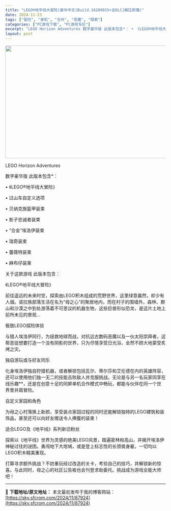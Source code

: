```yaml
---
title: "LEGO®地平线大冒险|豪华中文|Build.16289915+全DLC|解压即撸|"
date: 2024-11-23
tags: ["冒险", "单机", "合作", "恶魔", "探索"]
categories: ["PC游戏下载", "PC游戏专区"]
excerpt: "LEGO Horizon Adventures 数字豪华版 此版本包含*： • 《LEGO®地平线大冒险》 • 过山车自定义选项 • 贝纳克族盔甲装束 • 影子忠诚者装束 • “合金”埃洛伊装束 • 瑞奇装束 • 蕾薇特装束 • 麻布仔装束 关于这款游戏 此版本包含： 《LEGO®地平线大冒险》 前&hellip;"
layout: post
---
```


<img class="aligncenter size-full wp-image-87891" src="https://sky.sfcrom.com/wp-content/uploads/2024/11/2024112223535117.webp" alt="" width="616" height="353" />

LEGO Horizon Adventures

数字豪华版
此版本包含*：

• 《LEGO®地平线大冒险》

• 过山车自定义选项

• 贝纳克族盔甲装束

• 影子忠诚者装束

• “合金”埃洛伊装束

• 瑞奇装束

• 蕾薇特装束

• 麻布仔装束

关于这款游戏
此版本包含：

《LEGO®地平线大冒险》

前往遥远的未来时空，探索由LEGO积木组成的荒野世界，这里绿意盎然，却少有人烟。诺拉族部落生活在名为“母之心”的聚居地内，而在村子的围墙外，森林、群山和沙漠之中到处游荡着不可思议的机器生物，这些巨兽形似恐龙，是这片土地上前所未见的景观…

极致LEGO探险体验

与猎人埃洛伊同行，为拯救地球而战，对抗远古数码恶魔以及一伙太阳崇拜者，这帮恶徒想要打造一个没有阴影的世界，只为尽情享受日光浴，全然不顾大地蒙受炙烤之灾。

独自游玩或与好友同乐

化身埃洛伊独自狩猎机器，或者解锁包括瓦尔、蒂尔莎和艾伦德在内的英雄阵容，还可以使用他们独一无二的技能击败敌人并克服挑战。无论是与另一名玩家同享在线乐趣**，还是在创意十足的同屏单机合作模式中畅玩，都能与伙伴在同一个世界里并肩冒险。

自定义家园和角色

为母之心村落换上新颜，享受装点家园过程的同时还能解锁独特的LEGO建筑和装饰品，甚至还可以向好友赠送令人捧腹的装束！

适合LEGO及《地平线》系列新旧粉丝

探索以《地平线》世界为灵感的绝美LEGO风景，踏遍密林和高山，并揭开埃洛伊神秘过往的谜团。勇闯地下大坩埚，或是登上标志性的长颈兽身躯，一切均以LEGO积木精美重现。

打算寻求额外挑战？不妨重玩经过改造的关卡，考验自己的技巧，并解锁新的惊喜。与此同时，母之心的社区公告板也会刊登求助委托。挑战成为游戏全能大师吧！

---
📖 **下载地址/原文地址：** 本文最初发布于我的博客网站：[https://sky.sfcrom.com/2024/11/87924](https://sky.sfcrom.com/2024/11/87924)
